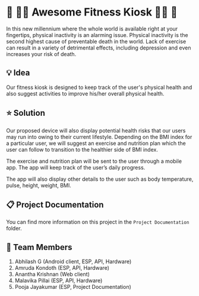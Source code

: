 # :muscle: :weight_lifting_woman: Awesome Fitness Kiosk :weight_lifting_man: :muscle:

In this new millennium where the whole world is available right at your fingertips, physical inactivity is an alarming issue. Physical inactivity is the second highest cause of preventable death in the world. Lack of exercise can result in a variety of detrimental effects, including depression and even increases your risk of death.

## :bulb: Idea 

Our fitness kiosk is designed to keep track of the user's physical health and also suggest activities to improve his/her overall physical health.

## :star: Solution 

Our proposed device will also display potential health risks that our users may run into owing to their current lifestyle. Depending on the BMI index for a particular user, we will suggest an exercise and nutrition plan which the user can follow to transition to the healthier side of BMI index. 

The exercise and nutrition plan will be sent to the user through a mobile app. The app will keep track of the user’s daily progress. 

The app will also display other details to the user such as body temperature, pulse, height, weight, BMI.

## :clipboard: Project Documentation

You can find more information on this project in the ```Project Documentation``` folder.

## :busts_in_silhouette: Team Members 

1.  Abhilash G (Android client, ESP, API, Hardware)
1.  Amruda Kondoth (ESP, API, Hardware)
1.  Anantha Krishnan (Web client)
1.  Malavika Pillai (ESP, API, Hardware)
1.  Pooja Jayakumar (ESP, Project Documentation)
